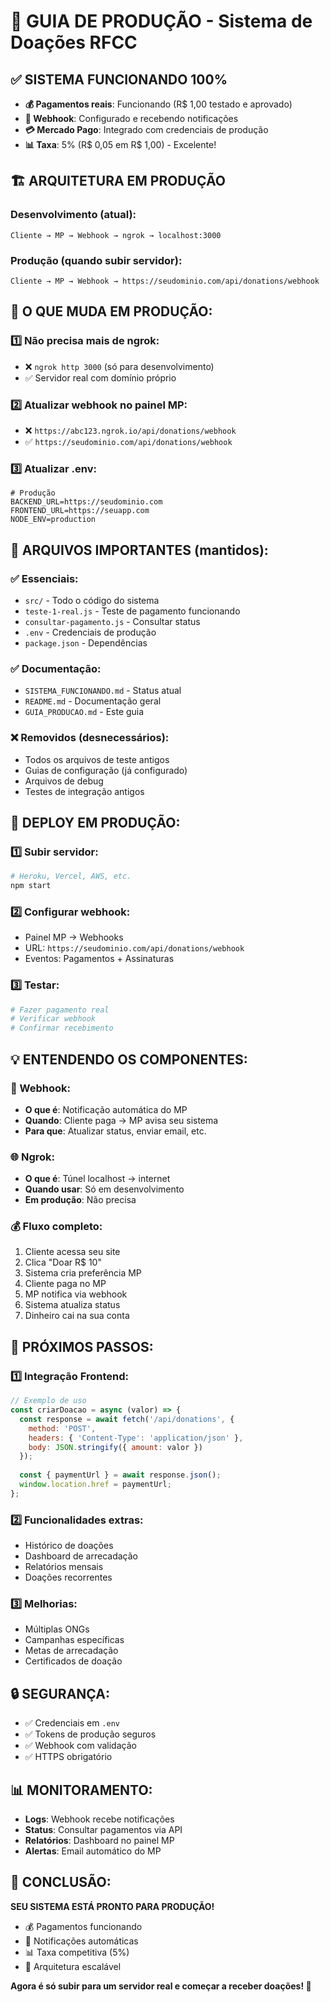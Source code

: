 # 🚀 GUIA DE PRODUÇÃO - Sistema de Doações RFCC

## ✅ **SISTEMA FUNCIONANDO 100%**

- **💰 Pagamentos reais**: Funcionando (R$ 1,00 testado e aprovado)
- **🔔 Webhook**: Configurado e recebendo notificações
- **💳 Mercado Pago**: Integrado com credenciais de produção
- **📊 Taxa**: 5% (R$ 0,05 em R$ 1,00) - Excelente!

## 🏗️ **ARQUITETURA EM PRODUÇÃO**

### **Desenvolvimento (atual):**
```
Cliente → MP → Webhook → ngrok → localhost:3000
```

### **Produção (quando subir servidor):**
```
Cliente → MP → Webhook → https://seudominio.com/api/donations/webhook
```

## 🔧 **O QUE MUDA EM PRODUÇÃO:**

### **1️⃣ Não precisa mais de ngrok:**
- ❌ `ngrok http 3000` (só para desenvolvimento)
- ✅ Servidor real com domínio próprio

### **2️⃣ Atualizar webhook no painel MP:**
- ❌ `https://abc123.ngrok.io/api/donations/webhook`
- ✅ `https://seudominio.com/api/donations/webhook`

### **3️⃣ Atualizar .env:**
```env
# Produção
BACKEND_URL=https://seudominio.com
FRONTEND_URL=https://seuapp.com
NODE_ENV=production
```

## 📁 **ARQUIVOS IMPORTANTES (mantidos):**

### **✅ Essenciais:**
- `src/` - Todo o código do sistema
- `teste-1-real.js` - Teste de pagamento funcionando
- `consultar-pagamento.js` - Consultar status
- `.env` - Credenciais de produção
- `package.json` - Dependências

### **✅ Documentação:**
- `SISTEMA_FUNCIONANDO.md` - Status atual
- `README.md` - Documentação geral
- `GUIA_PRODUCAO.md` - Este guia

### **❌ Removidos (desnecessários):**
- Todos os arquivos de teste antigos
- Guias de configuração (já configurado)
- Arquivos de debug
- Testes de integração antigos

## 🚀 **DEPLOY EM PRODUÇÃO:**

### **1️⃣ Subir servidor:**
```bash
# Heroku, Vercel, AWS, etc.
npm start
```

### **2️⃣ Configurar webhook:**
- Painel MP → Webhooks
- URL: `https://seudominio.com/api/donations/webhook`
- Eventos: Pagamentos + Assinaturas

### **3️⃣ Testar:**
```bash
# Fazer pagamento real
# Verificar webhook
# Confirmar recebimento
```

## 💡 **ENTENDENDO OS COMPONENTES:**

### **🔔 Webhook:**
- **O que é**: Notificação automática do MP
- **Quando**: Cliente paga → MP avisa seu sistema
- **Para que**: Atualizar status, enviar email, etc.

### **🌐 Ngrok:**
- **O que é**: Túnel localhost → internet
- **Quando usar**: Só em desenvolvimento
- **Em produção**: Não precisa

### **💰 Fluxo completo:**
1. Cliente acessa seu site
2. Clica "Doar R$ 10"
3. Sistema cria preferência MP
4. Cliente paga no MP
5. MP notifica via webhook
6. Sistema atualiza status
7. Dinheiro cai na sua conta

## 🎯 **PRÓXIMOS PASSOS:**

### **1️⃣ Integração Frontend:**
```javascript
// Exemplo de uso
const criarDoacao = async (valor) => {
  const response = await fetch('/api/donations', {
    method: 'POST',
    headers: { 'Content-Type': 'application/json' },
    body: JSON.stringify({ amount: valor })
  });
  
  const { paymentUrl } = await response.json();
  window.location.href = paymentUrl;
};
```

### **2️⃣ Funcionalidades extras:**
- Histórico de doações
- Dashboard de arrecadação
- Relatórios mensais
- Doações recorrentes

### **3️⃣ Melhorias:**
- Múltiplas ONGs
- Campanhas específicas
- Metas de arrecadação
- Certificados de doação

## 🔒 **SEGURANÇA:**

- ✅ Credenciais em `.env`
- ✅ Tokens de produção seguros
- ✅ Webhook com validação
- ✅ HTTPS obrigatório

## 📊 **MONITORAMENTO:**

- **Logs**: Webhook recebe notificações
- **Status**: Consultar pagamentos via API
- **Relatórios**: Dashboard no painel MP
- **Alertas**: Email automático do MP

## 🎉 **CONCLUSÃO:**

**SEU SISTEMA ESTÁ PRONTO PARA PRODUÇÃO!**

- 💰 Pagamentos funcionando
- 🔔 Notificações automáticas
- 📊 Taxa competitiva (5%)
- 🚀 Arquitetura escalável

**Agora é só subir para um servidor real e começar a receber doações! 🎯**
